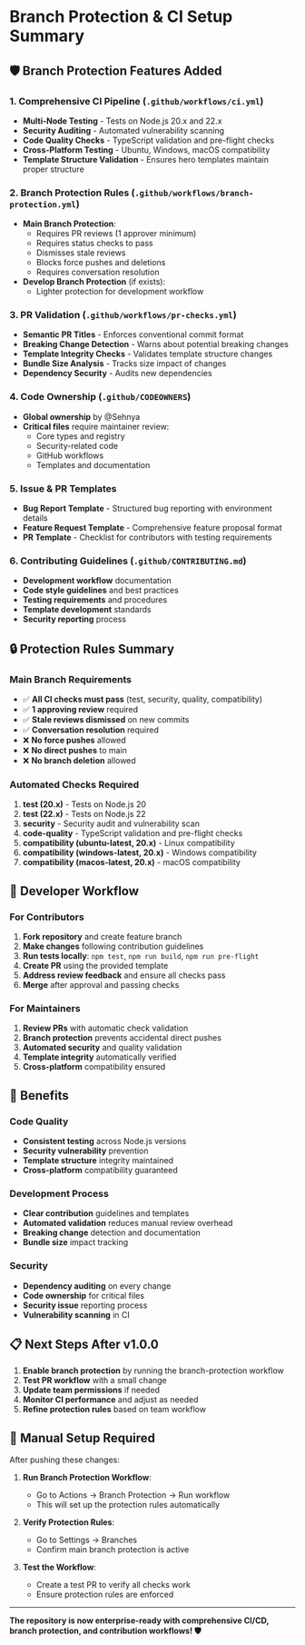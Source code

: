 # Branch Protection & CI Setup Summary

## 🛡️ Branch Protection Features Added

### 1. Comprehensive CI Pipeline (`.github/workflows/ci.yml`)

- **Multi-Node Testing** - Tests on Node.js 20.x and 22.x
- **Security Auditing** - Automated vulnerability scanning
- **Code Quality Checks** - TypeScript validation and pre-flight checks
- **Cross-Platform Testing** - Ubuntu, Windows, macOS compatibility
- **Template Structure Validation** - Ensures hero templates maintain proper structure

### 2. Branch Protection Rules (`.github/workflows/branch-protection.yml`)

- **Main Branch Protection**:
  - Requires PR reviews (1 approver minimum)
  - Requires status checks to pass
  - Dismisses stale reviews
  - Blocks force pushes and deletions
  - Requires conversation resolution
- **Develop Branch Protection** (if exists):
  - Lighter protection for development workflow

### 3. PR Validation (`.github/workflows/pr-checks.yml`)

- **Semantic PR Titles** - Enforces conventional commit format
- **Breaking Change Detection** - Warns about potential breaking changes
- **Template Integrity Checks** - Validates template structure changes
- **Bundle Size Analysis** - Tracks size impact of changes
- **Dependency Security** - Audits new dependencies

### 4. Code Ownership (`.github/CODEOWNERS`)

- **Global ownership** by @Sehnya
- **Critical files** require maintainer review:
  - Core types and registry
  - Security-related code
  - GitHub workflows
  - Templates and documentation

### 5. Issue & PR Templates

- **Bug Report Template** - Structured bug reporting with environment details
- **Feature Request Template** - Comprehensive feature proposal format
- **PR Template** - Checklist for contributors with testing requirements

### 6. Contributing Guidelines (`.github/CONTRIBUTING.md`)

- **Development workflow** documentation
- **Code style guidelines** and best practices
- **Testing requirements** and procedures
- **Template development** standards
- **Security reporting** process

## 🔒 Protection Rules Summary

### Main Branch Requirements

- ✅ **All CI checks must pass** (test, security, quality, compatibility)
- ✅ **1 approving review** required
- ✅ **Stale reviews dismissed** on new commits
- ✅ **Conversation resolution** required
- ❌ **No force pushes** allowed
- ❌ **No direct pushes** to main
- ❌ **No branch deletion** allowed

### Automated Checks Required

1. **test (20.x)** - Tests on Node.js 20
2. **test (22.x)** - Tests on Node.js 22
3. **security** - Security audit and vulnerability scan
4. **code-quality** - TypeScript validation and pre-flight checks
5. **compatibility (ubuntu-latest, 20.x)** - Linux compatibility
6. **compatibility (windows-latest, 20.x)** - Windows compatibility
7. **compatibility (macos-latest, 20.x)** - macOS compatibility

## 🚀 Developer Workflow

### For Contributors

1. **Fork repository** and create feature branch
2. **Make changes** following contribution guidelines
3. **Run tests locally**: `npm test`, `npm run build`, `npm run pre-flight`
4. **Create PR** using the provided template
5. **Address review feedback** and ensure all checks pass
6. **Merge** after approval and passing checks

### For Maintainers

1. **Review PRs** with automatic check validation
2. **Branch protection** prevents accidental direct pushes
3. **Automated security** and quality validation
4. **Template integrity** automatically verified
5. **Cross-platform** compatibility ensured

## 🎯 Benefits

### Code Quality

- **Consistent testing** across Node.js versions
- **Security vulnerability** prevention
- **Template structure** integrity maintained
- **Cross-platform** compatibility guaranteed

### Development Process

- **Clear contribution** guidelines and templates
- **Automated validation** reduces manual review overhead
- **Breaking change** detection and documentation
- **Bundle size** impact tracking

### Security

- **Dependency auditing** on every change
- **Code ownership** for critical files
- **Security issue** reporting process
- **Vulnerability scanning** in CI

## 📋 Next Steps After v1.0.0

1. **Enable branch protection** by running the branch-protection workflow
2. **Test PR workflow** with a small change
3. **Update team permissions** if needed
4. **Monitor CI performance** and adjust as needed
5. **Refine protection rules** based on team workflow

## 🔧 Manual Setup Required

After pushing these changes:

1. **Run Branch Protection Workflow**:
   - Go to Actions → Branch Protection → Run workflow
   - This will set up the protection rules automatically

2. **Verify Protection Rules**:
   - Go to Settings → Branches
   - Confirm main branch protection is active

3. **Test the Workflow**:
   - Create a test PR to verify all checks work
   - Ensure protection rules are enforced

---

**The repository is now enterprise-ready with comprehensive CI/CD, branch protection, and contribution workflows! 🛡️**

